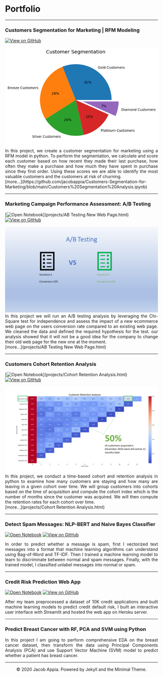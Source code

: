 # Portfolio
---
### Customers Segmentation for Marketing | RFM Modeling

[![View on GitHub](https://img.shields.io/badge/GitHub-View_on_GitHub-blue?logo=GitHub)](https://github.com/jacobappia/Customers-Segmentation-for-Marketing)

<center><img src="images/segments.png"/></center>
<div style="text-align: justify">In this project, we create a customer segmentation for marketing using a RFM model in python. To perform the segmentation, we calculate and score each customer based on how recent they made their last purchase, how often they make a purchase and how much they have spent in purchase since they first order. Using these scores we are able to identify the most valuable customers and the customers at risk of churning.</div>
[more...](https://github.com/jacobappia/Customers-Segmentation-for-Marketing/blob/main/Customers%20Segmentation%20Analysis.ipynb)

---
### Marketing Campaign Performance Assessment: A/B Testing

[![Open Notebook](https://img.shields.io/badge/Jupyter-Open_Notebook-blue?logo=Jupyter)](projects/AB Testing New Web Page.html)
[![View on GitHub](https://img.shields.io/badge/GitHub-View_on_GitHub-blue?logo=GitHub)](https://github.com/jacobappia/Analyses-of-New-Web-Page-Impact-on-Conversion-Rate-Ecommerce)

<center><img src="images/ab_testing.png"/></center>
<div style="text-align: justify">In this project we will run an A/B testing analysis by leveraging the Chi-Square test for independence and assess the impact of a new ecommerce web page on the users conversion rate compared to an existing web page. We cleaned the data and defined the required hypothesis for the test. our analysis showed that it will not be a good idea for the company to change their old web page for the new one at the moment.</div>
[more...](projects/AB Testing New Web Page.html)

---
### Customers Cohort Retention Analysis

[![Open Notebook](https://img.shields.io/badge/Jupyter-Open_Notebook-blue?logo=Jupyter)](projects/Cohort Retention Analysis.html)
[![View on GitHub](https://img.shields.io/badge/GitHub-View_on_GitHub-blue?logo=GitHub)](https://github.com/jacobappia/Cohort-Retention-Analysis)

<center><img src="images/cohort_analysis_result.png"></center>
<div style="text-align: justify">In this project, we conduct a time-based cohort and retention analysis in python to examine how many customers are staying and how many are leaving in a given cohort over time. We will group customers into cohorts based on the time of acquisition and compute the cohort index which is the number of months since the customer was acquired. We will then compute the retention rates for each cohort over time.</div>
[more...](projects/Cohort Retention Analysis.html)

---
### Detect Spam Messages: NLP-BERT and Naive Bayes Classifier

[![Open Notebook](https://img.shields.io/badge/Jupyter-Open_Notebook-blue?logo=Jupyter)]()
[![View on GitHub](https://img.shields.io/badge/GitHub-View_on_GitHub-blue?logo=GitHub)]()

<div style="text-align: justify">In order to predict whether a message is spam, first I vectorized text messages into a format that machine learning algorithms can understand using Bag-of-Word and TF-IDF. Then I trained a machine learning model to learn to discriminate between normal and spam messages. Finally, with the trained model, I classified unlabel messages into normal or spam.</div>

---
### Credit Risk Prediction Web App

[![Open Notebook](https://img.shields.io/badge/Jupyter-Open_Notebook-blue?logo=Jupyter)]()
[![View on GitHub](https://img.shields.io/badge/GitHub-View_on_GitHub-blue?logo=GitHub)]()

<div style="text-align: justify">After my team preprocessed a dataset of 10K credit applications and built machine learning models to predict credit default risk, I built an interactive user interface with Streamlit and hosted the web app on Heroku server.</div>

---
### Predict Breast Cancer with RF, PCA and SVM using Python

<div style="text-align: justify">In this project I am going to perform comprehensive EDA on the breast cancer dataset, then transform the data using Principal Components Analysis (PCA) and use Support Vector Machine (SVM) model to predict whether a patient has breast cancer.</div>

---
<center>© 2020 Jacob Appia. Powered by Jekyll and the Minimal Theme.</center>
